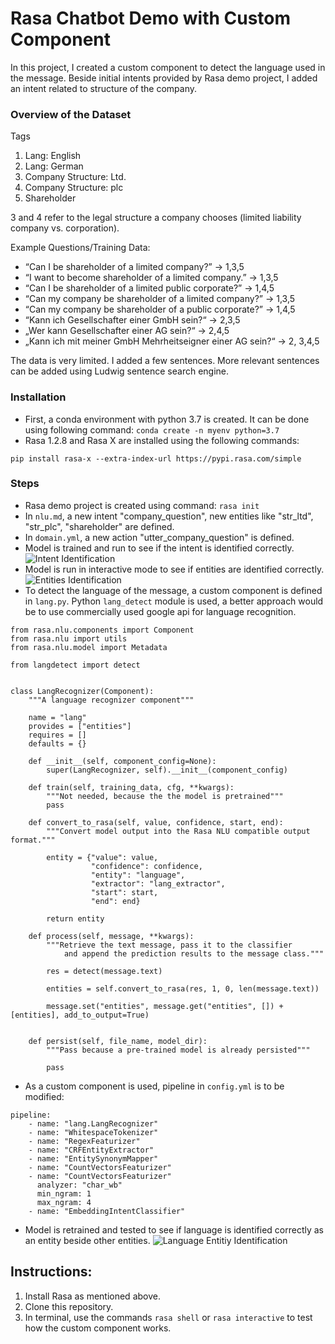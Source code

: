 # Rasa Chatbot Demo with Custom Component
In this project, I created a custom component to detect the language used in the message. Beside initial intents provided by Rasa demo project, I 
added an intent related to structure of the company. 

### Overview of the Dataset
Tags
1. Lang: English
2. Lang: German
3. Company Structure: Ltd.
4. Company Structure: plc
5. Shareholder

3 and 4 refer to the legal structure a company chooses (limited liability company vs.
corporation).

Example Questions/Training Data:
- “Can I be shareholder of a limited company?” -> 1,3,5
- “I want to become shareholder of a limited company.” -> 1,3,5
- “Can I be shareholder of a limited public corporate?” -> 1,4,5
- “Can my company be shareholder of a limited company?” -> 1,3,5
- “Can my company be shareholder of a public corporate?” -> 1,4,5
- “Kann ich Gesellschafter einer GmbH sein?“ -> 2,3,5
- „Wer kann Gesellschafter einer AG sein?“ -> 2,4,5
- „Kann ich mit meiner GmbH Mehrheitseigner einer AG sein?“ -> 2, 3,4,5

The data is very limited. I added a few sentences. More relevant sentences can be added using Ludwig sentence search engine. 

### Installation
- First, a conda environment with python 3.7 is created. It can be done using following command:
``` conda create -n myenv python=3.7 ```
- Rasa 1.2.8 and Rasa X are installed using the following commands:
```
pip install rasa-x --extra-index-url https://pypi.rasa.com/simple
```

### Steps
- Rasa demo project is created using command:
```rasa init```
- In ```nlu.md```, a new intent "company_question", new entities like "str_ltd", "str_plc", "shareholder" are defined. 
- In ```domain.yml```, a new action "utter_company_question" is defined.
- Model is trained and run to see if the intent is identified correctly. 
![Intent Identification](images/1.png?raw=true)
- Model is run in interactive mode to see if entities are identified correctly. 
![Entities Identification](images/3.png?raw=true)
- To detect the language of the message, a custom component is defined in ```lang.py```. Python ```lang_detect``` module is used, 
a better approach would be to use commercially used google api for language recognition. 
```
from rasa.nlu.components import Component
from rasa.nlu import utils
from rasa.nlu.model import Metadata

from langdetect import detect


class LangRecognizer(Component):
    """A language recognizer component"""

    name = "lang"
    provides = ["entities"]
    requires = []
    defaults = {}
   
    def __init__(self, component_config=None):
        super(LangRecognizer, self).__init__(component_config)

    def train(self, training_data, cfg, **kwargs):
        """Not needed, because the the model is pretrained"""
        pass

    def convert_to_rasa(self, value, confidence, start, end):
        """Convert model output into the Rasa NLU compatible output format."""

        entity = {"value": value,
                  "confidence": confidence,
                  "entity": "language",
                  "extractor": "lang_extractor",
                  "start": start,
                  "end": end}

        return entity

    def process(self, message, **kwargs):
        """Retrieve the text message, pass it to the classifier
            and append the prediction results to the message class."""

        res = detect(message.text)
    
        entities = self.convert_to_rasa(res, 1, 0, len(message.text))

        message.set("entities", message.get("entities", []) + [entities], add_to_output=True)


    def persist(self, file_name, model_dir):
        """Pass because a pre-trained model is already persisted"""

        pass
```
- As a custom component is used, pipeline in ```config.yml``` is to be modified:
```
pipeline: 
    - name: "lang.LangRecognizer"
    - name: "WhitespaceTokenizer"
    - name: "RegexFeaturizer"
    - name: "CRFEntityExtractor"
    - name: "EntitySynonymMapper"
    - name: "CountVectorsFeaturizer"
    - name: "CountVectorsFeaturizer"
      analyzer: "char_wb"
      min_ngram: 1
      max_ngram: 4
    - name: "EmbeddingIntentClassifier"
```
- Model is retrained and tested to see if language is identified correctly as an entity beside other entities.
![Language Entitiy Identification](images/4.png?raw=true)

## Instructions:
1. Install Rasa as mentioned above. 
2. Clone this repository. 
3. In terminal, use the commands ```rasa shell``` or ```rasa interactive``` to test how the custom component works. 

